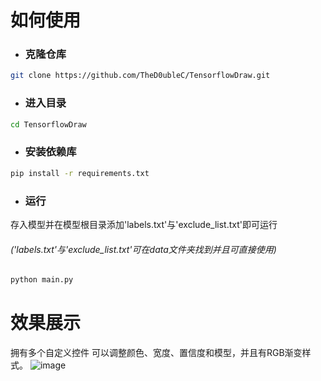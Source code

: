 # 如何使用
* ###  克隆仓库
``` bash
git clone https://github.com/TheD0ubleC/TensorflowDraw.git
```
* ### 进入目录
```cmd
cd TensorflowDraw
```
* ### 安装依赖库
```cmd
pip install -r requirements.txt
```
* ### 运行

存入模型并在模型根目录添加'labels.txt'与'exclude_list.txt'即可运行 

###### ('labels.txt'与'exclude_list.txt'可在data文件夹找到并且可直接使用)
```cmd
python main.py
```
# 效果展示
拥有多个自定义控件 可以调整颜色、宽度、置信度和模型，并且有RGB渐变样式。
![image](https://github.com/TheD0ubleC/TensorflowDraw/assets/143760576/284d5e23-0edf-4be6-9db7-49472196c41b)

